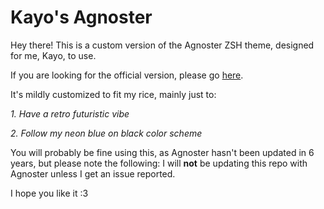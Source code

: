 # Kayo's Agnoster

Hey there! This is a custom version of the Agnoster ZSH theme, designed for me, Kayo, to use.

If you are looking for the official version, please go [here](https://github.com/agnoster/agnoster-zsh-theme).

It's mildly customized to fit my rice, mainly just to:

_1. Have a retro futuristic vibe_

_2. Follow my neon blue on black color scheme_

You will probably be fine using this, as Agnoster hasn't been updated in 6 years, but please note the following:
I will **not** be updating this repo with Agnoster unless I get an issue reported.

I hope you like it :3
